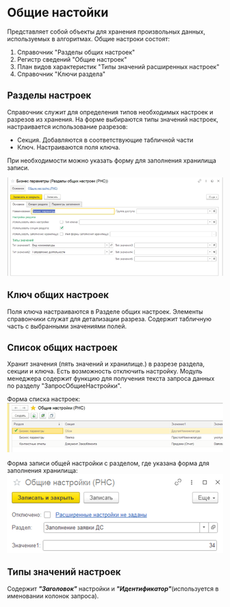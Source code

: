 # Общие настойки

Представляет собой объекты для хранения произвольных данных, используемых в алгоритмах.
Общие настроки состоят:
1. Справочник "Разделы общих настроек"
2. Регистр сведений "Общие настроек"
3. План видов характеристик "Типы значений расширенных настроек"
4. Справочник "Ключи раздела"

## Разделы настроек

Справочник служит для определения типов необходимых настроек и разрезов из хранения. 
На форме выбираются типы значений настроек, настраивается использование разрезов:
- Секция. Добавляются в соответствующие табличной части
- Ключ. Настраиваются поля ключа.

При необходимости можно указать форму для заполнения хранилища записи.
  
![Раздел](images/РазделОбщихНастроек.png)

## Ключ общих настроек

Поля ключа настраиваются в Разделе общих настроек. Элементы справончики служат для детализации разреза.
Содержит табличную часть с выбранными значениями полей.
  
## Список общих настроек

Хранит значения (пять значений и хранилище.) в разрезе раздела, секции и ключа. 
Есть возможность отключить настройку. 
Модуль менеджера содержит функцию для получения текста запроса данных по разделу "ЗапросОбщиеНастройки".

Форма списка настроек:
![Список настроек](images/СписокОбщихНастроек.png)

 Форма записи общей настройки с разделом, где указана форма для заполнения хранилища:
![Форма записи общей настройки](images/ЗаписьОбщейНастройки.png)

## Типы значений настроек

Содержит __*"Заголовок"*__ настройки и __*"Идентификатор"*__(используется в именовании колонок запроса).


 
